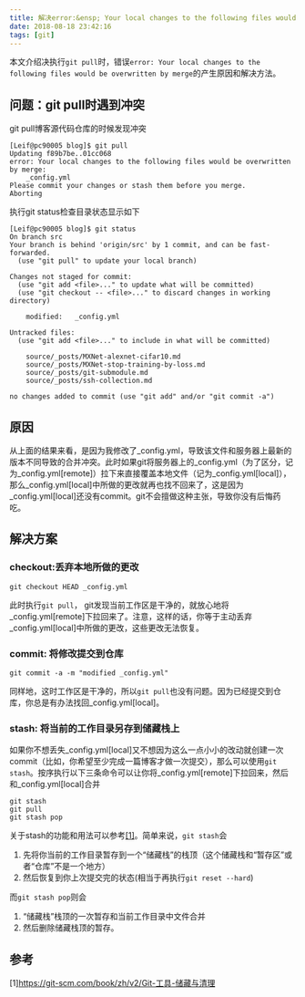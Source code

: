 ```yaml
---
title: 解决error:&ensp; Your local changes to the following files would be overwritten by merge
date: 2018-08-18 23:42:16
tags: [git]
---
```


本文介绍决执行`git pull`时，错误`error: Your local changes to the following files would be overwritten by merge`的产生原因和解决方法。
<!--more-->
## 问题：git pull时遇到冲突
git pull博客源代码仓库的时候发现冲突

```
[Leif@pc90005 blog]$ git pull
Updating f89b7be..01cc068
error: Your local changes to the following files would be overwritten by merge:
	_config.yml
Please commit your changes or stash them before you merge.
Aborting
```
执行git status检查目录状态显示如下

```
[Leif@pc90005 blog]$ git status
On branch src
Your branch is behind 'origin/src' by 1 commit, and can be fast-forwarded.
  (use "git pull" to update your local branch)

Changes not staged for commit:
  (use "git add <file>..." to update what will be committed)
  (use "git checkout -- <file>..." to discard changes in working directory)

	modified:   _config.yml

Untracked files:
  (use "git add <file>..." to include in what will be committed)

	source/_posts/MXNet-alexnet-cifar10.md
	source/_posts/MXNet-stop-training-by-loss.md
	source/_posts/git-submodule.md
	source/_posts/ssh-collection.md

no changes added to commit (use "git add" and/or "git commit -a")

```
## 原因
从上面的结果来看，是因为我修改了\_config.yml，导致该文件和服务器上最新的版本不同导致的合并冲突。此时如果git将服务器上的\_config.yml（为了区分，记为\_config.yml[remote]）拉下来直接覆盖本地文件（记为\_config.yml[local]），那么\_config.yml[local]中所做的更改就再也找不回来了，这是因为\_config.yml[local]还没有commit。git不会擅做这种主张，导致你没有后悔药吃。

## 解决方案
### checkout:丢弃本地所做的更改
```
git checkout HEAD _config.yml
```
此时执行`git pull`， git发现当前工作区是干净的，就放心地将_config.yml[remote]下拉回来了。注意，这样的话，你等于主动丢弃\_config.yml[local]中所做的更改，这些更改无法恢复。
### commit: 将修改提交到仓库
```
git commit -a -m "modified _config.yml"
```
同样地，这时工作区是干净的，所以`git pull`也没有问题。因为已经提交到仓库，你总是有办法找回_config.yml[local]。
### stash: 将当前的工作目录另存到储藏栈上
如果你不想丢失\_config.yml[local]又不想因为这么一点小小的改动就创建一次commit（比如，你希望至少完成一篇博客才做一次提交），那么可以使用`git stash`。按序执行以下三条命令可以让你将\_config.yml[remote]下拉回来，然后和\_config.yml[local]合并

```
git stash
git pull
git stash pop
```
关于stash的功能和用法可以参考[[1]](https://git-scm.com/book/zh/v2/Git-工具-储藏与清理)。简单来说，`git stash`会

1. 先将你当前的工作目录暂存到一个“储藏栈”的栈顶（这个储藏栈和“暂存区”或者“仓库”不是一个地方）
2. 然后恢复到你上次提交完的状态(相当于再执行`git reset --hard`)

而`git stash pop`则会

1. “储藏栈”栈顶的一次暂存和当前工作目录中文件合并
2. 然后删除储藏栈顶的暂存。

## 参考
[1]https://git-scm.com/book/zh/v2/Git-工具-储藏与清理